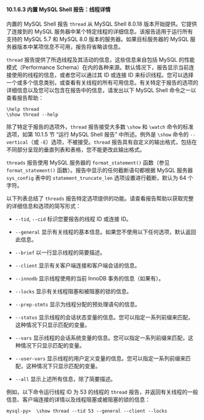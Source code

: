 #### 10.1.6.3 内置 MySQL Shell 报告：线程详情

内置的 MySQL Shell 报告 `thread` 从 MySQL Shell 8.0.18 版本开始提供。它提供了连接到的 MySQL 服务器中某个特定线程的详细信息。该报告适用于运行所有支持的 MySQL 5.7 和 MySQL 8.0 版本的服务器。如果目标服务器的 MySQL 服务器版本中某项信息不可用，报告将省略该信息。

`thread` 报告提供了所选线程及其活动的信息，这些信息来自包括 MySQL 的性能模式（Performance Schema）在内的各种来源。默认情况下，报告显示当前连接使用的线程的信息，或者您可以通过其 ID 或连接 ID 来标识线程。您可以选择一个或多个信息类别，或查看有关线程的所有可用信息。有关特定于报告的选项的详细信息以及您可以包含在报告中的信息，请发出以下 MySQL Shell 命令之一以查看报告帮助：

```
\help thread
\show thread --help
```

除了特定于报告的选项外，`thread` 报告接受大多数 `\show` 和 `\watch` 命令的标准选项，如第 10.1.5 节 “运行 MySQL Shell 报告” 中所述。例外是 `\show` 命令的 `--vertical`（或 `-E`）选项，不被接受。`thread` 报告具有自定义的输出格式，包括在不同部分呈现的垂直列表和表格，您不能更改此输出格式。

`threads` 报告使用 MySQL 服务器的 `format_statement()` 函数（参见 `format_statement()` 函数）。报告中显示的任何截断语句都根据 MySQL 服务器 `sys_config` 表中的 `statement_truncate_len` 选项设置进行截断，默认为 64 个字符。

以下列表总结了 `threads` 报告特定选项提供的功能。请查看报告帮助以获取完整的详细信息和选项的简写形式：

- `--tid`, `--cid`
  标识您要报告的线程 ID 或连接 ID。

- `--general`
  显示有关线程的基本信息。如果您不使用以下任何选项，默认返回此信息。

- `--brief`
  以一行显示线程的简要描述。

- `--client`
  显示有关客户端连接和客户端会话的信息。

- `--innodb`
  显示线程使用的当前 InnoDB 事务的信息（如果有）。

- `--locks`
  显示有关线程阻塞和被阻塞的锁的信息。

- `--prep-stmts`
  显示为线程分配的预处理语句的信息。

- `--status`
  显示线程的会话状态变量的信息。您可以指定一系列前缀来匹配，这种情况下只显示匹配的变量。

- `--vars`
  显示线程的会话系统变量的信息。您可以指定一系列前缀来匹配，这种情况下只显示匹配的变量。

- `--user-vars`
  显示线程的用户定义变量的信息。您可以指定一系列前缀来匹配，这种情况下只显示匹配的变量。

- `--all`
  显示上述所有信息，除了简要描述。

例如，以下命令运行线程 ID 为 53 的线程的 `thread` 报告，并返回有关线程的一般信息、客户端连接的详情以及线程阻塞或被阻塞的锁的信息：

```
mysql-py>  \show thread --tid 53 --general --client --locks
```